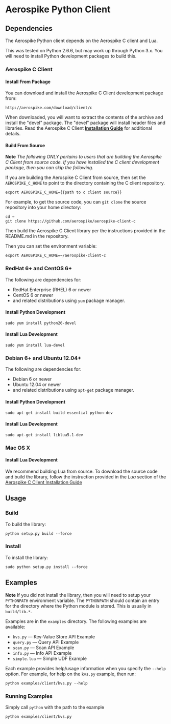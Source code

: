 # Aerospike Python Client

## Dependencies

The Aerospike Python client depends on the Aerospike C client and Lua.

This was tested on Python 2.6.6, but may work up through Python 3.x. You will need to install Python development packages to build this.


### Aerospike C Client

#### Install From Package

You can download and install the Aerospike C Client development package from:

	http://aerospike.com/download/client/c

When downloaded, you will want to extract the contents of the archive and install the "devel" package. The "devel" package will install header files and libraries. Read the Aerospike C Client **[Installation Guide](http://aerospike.com/docs/client/c/install/)** for additional details.

#### Build From Source

**Note** _The following ONLY pertains to users that are building the Aerospike C Client from source code. If you have installed the C client development package, then you can skip the following._

If you are building the Aerospike C Client from source, then set the `AEROSPIKE_C_HOME` to point to the directory containing the C client repository. 

	export AEROSPIKE_C_HOME={{path to c client source}}

For example, to get the source code, you can `git clone` the source repository into your home directory:

	cd ~
	git clone https://github.com/aerospike/aerospike-client-c

Then build the Aerospike C Client library per the instructions provided in the README.md in the repository.

Then you can set the environment variable:

	export AEROSPIKE_C_HOME=~/aerospike-client-c


### RedHat 6+ and CentOS 6+

The following are dependencies for:

- RedHat Enterprise (RHEL) 6 or newer 
- CentOS 6 or newer 
- and related distributions using `yum` package manager.

#### Install Python Development

	sudo yum install python26-devel

#### Install Lua Development

	sudo yum install lua-devel


### Debian 6+ and Ubuntu 12.04+

The following are dependencies for:

- Debian 6 or newer 
- Ubuntu 12.04 or newer 
- and related distributions using `apt-get` package manager.

#### Install Python Development

	sudo apt-get install build-essential python-dev

#### Install Lua Development

	sudo apt-get install liblua5.1-dev


### Mac OS X


#### Install Lua Development

We recommend building Lua from source. To download the source code and build the library, follow the instruction provided in the _Lua_ section of the [Aerospike C Client Installation Guide](http://aerospike.com/docs/client/c/install/macosx.html#lua)

## Usage

### Build

To build the library:

	python setup.py build --force

### Install

To install the library:

	sudo python setup.py install --force

## Examples

**Note** If you did not install the library, then you will need to setup your `PYTHONPATH` environment variable. The `PYTHONPATH` should contain an entry for the directory where the Python module is stored. This is usually in `build/lib.*`.


Examples are in the `examples` directory. The following examples are available:

* `kvs.py` — Key-Value Store API Example
* `query.py` — Query API Example
* `scan.py` — Scan API Example
* `info.py` — Info API Example
* `simple.lua` — Simple UDF Example

Each example provides help/usage information when you specify the `--help` option. For example, for help on the `kvs.py` example, then run:

	python examples/client/kvs.py --help


### Running Examples

Simply call `python` with the path to the example

	python examples/client/kvs.py



